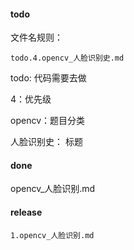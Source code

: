 

#### todo

文件名规则：

```
todo.4.opencv_人脸识别史.md
```

todo:  代码需要去做

4：优先级

opencv：题目分类

人脸识别史： 标题



#### done

opencv_人脸识别.md

#### release

```
1.opencv_人脸识别.md
```

